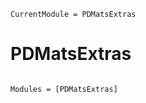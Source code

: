 ```@meta
CurrentModule = PDMatsExtras
```

# PDMatsExtras

```@index
```

```@autodocs
Modules = [PDMatsExtras]
```
